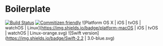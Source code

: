 # Boilerplate

[![Build Status](https://travis-ci.org/sbstjn/Boilerplate.swift.svg?branch=master)](https://travis-ci.org/sbstjn/Boilerplate.swift) [![Commitizen friendly](https://img.shields.io/badge/commitizen-friendly-brightgreen.svg)](https://github.com/sbstjn/Boilerplate.swift/commits/master) ![Platform OS X | iOS | tvOS | watchOS | Linux](https://img.shields.io/badge/platform-macOS | iOS | tvOS | watchOS | Linux-orange.svg) ![Swift version](https://img.shields.io/badge/Swift-2.2 | 3.0-blue.svg)
